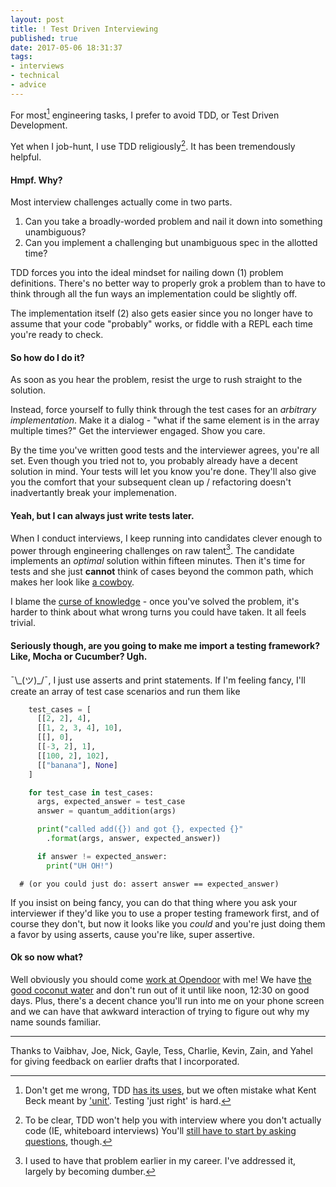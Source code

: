 ```yaml
---
layout: post
title: ! Test Driven Interviewing
published: true
date: 2017-05-06 18:31:37
tags:
- interviews
- technical
- advice
---
```


For most[^tdd] engineering tasks, I prefer to avoid TDD, or Test Driven Development.

Yet when I job-hunt, I use TDD religiously[^coding]. It has been tremendously helpful.

#### Hmpf. Why?
Most interview challenges actually come in two parts.

1. Can you take a broadly-worded problem and nail it down into something unambiguous?
2. Can you implement a challenging but unambiguous spec in the allotted time?

TDD forces you into the ideal mindset for nailing down (1) problem definitions. There's no better way to properly grok a problem than to have to think through all the fun ways an implementation could be slightly off.

The implementation itself (2) also gets easier since you no longer have to assume that your code "probably" works, or fiddle with a REPL each time you're ready to check.

#### So how do I do it?
As soon as you hear the problem, resist the urge to rush straight to the solution.

Instead, force yourself to fully think through the test cases for an _arbitrary implementation_. Make it a dialog - "what if the same element is in the array multiple times?" Get the interviewer engaged. Show you care.

By the time you've written good tests and the interviewer agrees, you're all set.  Even though you tried not to, you probably already have a decent solution in mind. Your tests will let you know you're done. They'll also give you the comfort that your subsequent clean up / refactoring doesn't inadvertantly break your implemenation.

#### Yeah, but I can always just write tests later.
When I conduct interviews, I keep running into candidates clever enough to power through engineering challenges on raw talent[^smarter]. The candidate implements an _optimal_ solution within fifteen minutes. Then it's time for tests and she just **cannot** think of cases beyond the common path, which makes her look like [a cowboy](http://blog.thefirehoseproject.com/posts/best-team-tactics-to-write-software/).

I blame the [curse of knowledge](https://hbr.org/2006/12/the-curse-of-knowledge;at/1) - once you've solved the problem, it's harder to think about what wrong turns you could have taken. It all feels trivial.

#### Seriously though, are you going to make me import a testing framework? Like, Mocha or Cucumber? Ugh.


¯\\\_\(ツ\)\_/¯, I just use asserts and print statements. If I'm feeling fancy, I'll create an array of test case scenarios and run them like
```py
    test_cases = [
      [[2, 2], 4],
      [[1, 2, 3, 4], 10],
      [[], 0],
      [[-3, 2], 1],
      [[100, 2], 102],
      [["banana"], None]
    ]

    for test_case in test_cases:
      args, expected_answer = test_case
      answer = quantum_addition(args)

      print("called add({}) and got {}, expected {}"
        .format(args, answer, expected_answer))

      if answer != expected_answer:
        print("UH OH!")
```		

      # (or you could just do: assert answer == expected_answer)

If you insist on being fancy, you can do that thing where you ask your interviewer if they'd like you to use a proper testing framework first, and of course they don't, but now it looks like you _could_ and you're just doing them a favor by using asserts, cause you're like, super assertive.

#### Ok so now what?
Well obviously you should come [work at Opendoor](https://jobs.lever.co/opendoor/f1bace9e-8d29-4d45-a72b-98e2c06bf2c1?lever-via=aHMDi1LN8p) with me! We have [the good coconut water](https://static1.squarespace.com/static/544a7286e4b0e537e01eb8e0/583e0f3c59cc68a8c3dcbc35/5841eb973e00be994a516b61/1480715164561/slide1%402x.jpg) and don't run out of it until like noon, 12:30 on good days. Plus, there's a decent chance you'll run into me on your phone screen and we can have that awkward interaction of trying to figure out why my name sounds familiar.

<hr>

Thanks to Vaibhav, Joe, Nick, Gayle, Tess, Charlie, Kevin, Zain, and Yahel for giving feedback on earlier drafts that I incorporated.

[^tdd]: Don't get me wrong, TDD [has its uses](https://www.facebook.com/notes/kent-beck/rip-tdd/750840194948847/), but we often mistake what Kent Beck meant by ['unit']( https://martinfowler.com/bliki/UnitTest.html). Testing 'just right' is hard.
[^coding]: To be clear, TDD won't help you with interview where you don't actually code (IE, whiteboard interviews)  You'll [still have to start by asking questions](https://medium.com/green-river-web-mobile-developers/surviving-your-first-technical-interview-inquisition-tips-tricks-live-demos-739ca0f8f845fuq), though.
[^smarter]: I used to have that problem earlier in my career. I've addressed it, largely by becoming dumber.
